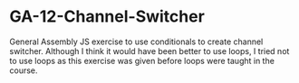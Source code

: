 # GA-12-Channel-Switcher
General Assembly JS exercise to use conditionals to create channel switcher. 
Although I think it would have been better to use loops, I tried not to use loops as this exercise was given before loops were taught in the course.
